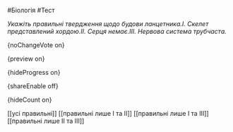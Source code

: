 #Біологія #Тест

*Укажіть правильні твердження щодо будови ланцетника.I. Скелет представлений хордою.II. Серця немає.III. Нервова система трубчаста.*

{noChangeVote on}

{preview on}

{hideProgress on}

{shareEnable off}

{hideCount on}

[[усі правильні]]
[[правильні лише І та II]]
[[правильні лише І та III]]
[[правильні лише II та III]]
